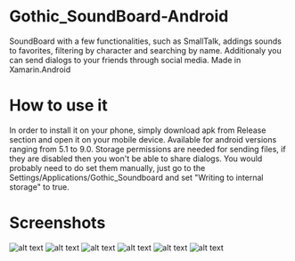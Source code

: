 # Gothic_SoundBoard-Android
SoundBoard with a few functionalities, such as SmallTalk, addings sounds to favorites, filtering by character and searching by name. Additionaly you can send dialogs to your friends through social media. Made in Xamarin.Android

# How to use it
In order to install it on your phone, simply download apk from Release section and open it on your mobile device.
Available for android versions ranging from 5.1 to 9.0. Storage permissions are needed for sending files, if they are disabled then you won't be able to share dialogs. You would probably need to do set them manually, just go to the Settings/Applications/Gothic_Soundboard and set "Writing to internal storage" to true.

# Screenshots
![alt text](https://github.com/Staccator/Gothic_SoundBoard-Android/blob/master/Screenshots/1.jpg)
![alt text](https://github.com/Staccator/Gothic_SoundBoard-Android/blob/master/Screenshots/2.jpg)
![alt text](https://github.com/Staccator/Gothic_SoundBoard-Android/blob/master/Screenshots/3.jpg)
![alt text](https://github.com/Staccator/Gothic_SoundBoard-Android/blob/master/Screenshots/4.jpg)
![alt text](https://github.com/Staccator/Gothic_SoundBoard-Android/blob/master/Screenshots/5.jpg)
![alt text](https://github.com/Staccator/Gothic_SoundBoard-Android/blob/master/Screenshots/6.jpg)
